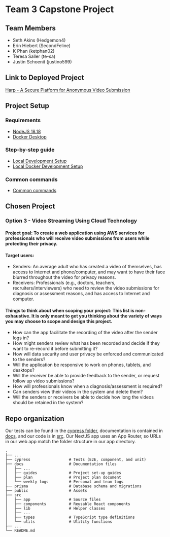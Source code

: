 # Team 3 Capstone Project

## Team Members

- Seth Akins (Hedgemon4)
- Erin Hiebert (SecondFeline)
- K Phan (ketphan02)
- Teresa Saller (te-sa)
- Justin Schoenit (justino599)

## Link to Deployed Project

[Harp - A Secure Platform for Anonymous Video Submission](https://capstone-project-sigma-peach.vercel.app/)

## Project Setup

### Requirements

- [NodeJS 18.18](https://nodejs.org/en)
- [Docker Desktop](https://www.docker.com/products/docker-desktop/)

### Step-by-step guide

- [Local Development Setup](docs/guides/local_development_setup.md)
- [Local Docker Development Setup](docs/guides/local_docker_development_setup.md)

### Common commands

- [Common commands](docs/guides/commands.md)

## Chosen Project

### Option 3 - Video Streaming Using Cloud Technology

#### Project goal: To create a web application using AWS services for professionals who will receive video submissions from users while protecting their privacy.

#### Target users:

- Senders: An average adult who has created a video of themselves, has access to Internet and phone/computer, and may
  want to have their face blurred throughout the video for privacy reasons.
- Receivers: Professionals (e.g., doctors, teachers, recruiters/interviewers) who need to review the video submissions
  for diagnosis or assessment reasons, and has access to Internet and computer.

#### Things to think about when scoping your project: This list is non-exhaustive. It is only meant to get you thinking about the variety of ways you may choose to scope and design this project.

- How can the app facilitate the recording of the video after the sender logs in?
- How might senders review what has been recorded and decide if they want to re-record it before submitting it?
- How will data security and user privacy be enforced and communicated to the senders?
- Will the application be responsive to work on phones, tablets, and desktops?
- Will the receiver be able to provide feedback to the sender, or request follow up video submissions?
- How will professionals know when a diagnosis/assessment is required?
- Can senders view their videos in the system and delete them?
- Will the senders or receivers be able to decide how long the videos should be retained in the system?

## Repo organization

Our tests can be found in the [cypress folder](cypress), documentation is contained in [docs](docs), and our code is
in [src](src). Our NextJS app uses an App Router, so URLs in our web app match the folder structure in our app
directory.

```
.
├── ...
├── cypress                 # Tests (E2E, component, and unit)
├── docs                    # Documentation files
│   ├── ...
│   ├── guides              # Project set-up guides
│   ├── plan                # Project plan document
│   └── weekly logs         # Personal and team logs
├── prisma                  # Database schema and migrations
├── public                  # Assets
├── src
│   ├── app                 # Source files
│   ├── components          # Reusable React components
│   ├── lib                 # Helper classes
│   ├── ...
│   ├── types               # TypeScript type definitions
│   └── utils               # Utility functions   
├── ...
└── README.md
```
